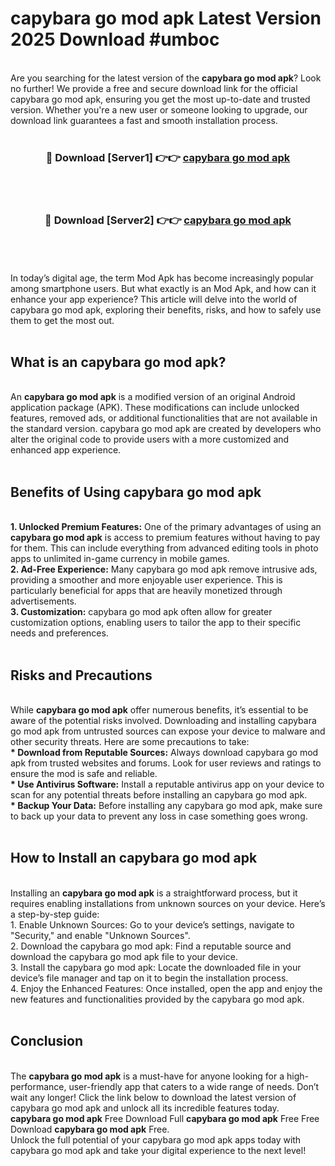# capybara go mod apk Latest Version 2025 Download #umboc<br>
<br>
Are you searching for the latest version of the <strong>capybara go mod apk</strong>? Look no further! We provide a free and secure download link for the official capybara go mod apk, ensuring you get the most up-to-date and trusted version. Whether you're a new user or someone looking to upgrade, our download link guarantees a fast and smooth installation process.
<br>
<br>
<div align="center">
<h3>🔴 Download [Server1] 👉👉 <a href="https://modyolo.store/capybara_go_mod_apk">capybara go mod apk</a></h3><br>
<br>
<h3>🔴 Download [Server2] 👉👉 <a href="https://modyolo.store/=capybara_go_mod_apk">capybara go mod apk</a></h3><br>
</div>
<br>
<br>
In today’s digital age, the term Mod Apk has become increasingly popular among smartphone users. But what exactly is an Mod Apk, and how can it enhance your app experience? This article will delve into the world of capybara go mod apk, exploring their benefits, risks, and how to safely use them to get the most out.
<br>
<br>
<h2>What is an capybara go mod apk?</h2>
<br>
An <strong>capybara go mod apk</strong> is a modified version of an original Android application package (APK). These modifications can include unlocked features, removed ads, or additional functionalities that are not available in the standard version. capybara go mod apk are created by developers who alter the original code to provide users with a more customized and enhanced app experience.
<br>
<br>
<h2>Benefits of Using capybara go mod apk</h2>
<br>
<strong> 1. Unlocked Premium Features:</strong> One of the primary advantages of using an <strong>capybara go mod apk</strong> is access to premium features without having to pay for them. This can include everything from advanced editing tools in photo apps to unlimited in-game currency in mobile games.
<br>
<strong> 2. Ad-Free Experience:</strong> Many capybara go mod apk remove intrusive ads, providing a smoother and more enjoyable user experience. This is particularly beneficial for apps that are heavily monetized through advertisements.
<br>
<strong> 3. Customization:</strong> capybara go mod apk often allow for greater customization options, enabling users to tailor the app to their specific needs and preferences.
<br>
<br>
<h2>Risks and Precautions</h2>
<br>
While <strong>capybara go mod apk</strong> offer numerous benefits, it’s essential to be aware of the potential risks involved. Downloading and installing capybara go mod apk from untrusted sources can expose your device to malware and other security threats. Here are some precautions to take:
<br>
<strong> * Download from Reputable Sources:</strong> Always download capybara go mod apk from trusted websites and forums. Look for user reviews and ratings to ensure the mod is safe and reliable.
<br>
<strong> * Use Antivirus Software:</strong> Install a reputable antivirus app on your device to scan for any potential threats before installing an capybara go mod apk.
<br>
<strong> * Backup Your Data:</strong> Before installing any capybara go mod apk, make sure to back up your data to prevent any loss in case something goes wrong.
<br>
<br>
<h2>How to Install an capybara go mod apk</h2>
<br>
Installing an <strong>capybara go mod apk</strong> is a straightforward process, but it requires enabling installations from unknown sources on your device. Here’s a step-by-step guide:
<br>
 1. Enable Unknown Sources: Go to your device’s settings, navigate to "Security," and enable "Unknown Sources".
<br>
 2. Download the capybara go mod apk: Find a reputable source and download the capybara go mod apk file to your device.
<br>
 3. Install the capybara go mod apk: Locate the downloaded file in your device’s file manager and tap on it to begin the installation process.
<br>
 4. Enjoy the Enhanced Features: Once installed, open the app and enjoy the new features and functionalities provided by the capybara go mod apk.
<br>
<br>
<h2><strong>Conclusion</strong></h2>
<br>
The <strong>capybara go mod apk</strong> is a must-have for anyone looking for a high-performance, user-friendly app that caters to a wide range of needs. Don’t wait any longer! Click the link below to download the latest version of capybara go mod apk and unlock all its incredible features today.
<br>
<strong>capybara go mod apk</strong> Free Download Full <strong>capybara go mod apk</strong> Free Free Download <strong>capybara go mod apk</strong> Free.
<br>
Unlock the full potential of your capybara go mod apk apps today with capybara go mod apk and take your digital experience to the next level!

